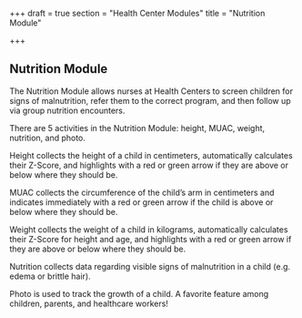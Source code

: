 +++
draft = true
section = "Health Center Modules"
title = "Nutrition Module"

+++
## **Nutrition Module**

The Nutrition Module allows nurses at Health Centers to screen children for signs of malnutrition, refer them to the correct program, and then follow up via group nutrition encounters.

There are 5 activities in the Nutrition Module: height, MUAC, weight, nutrition, and photo.

Height collects the height of a child in centimeters, automatically calculates their Z-Score, and highlights with a red or green arrow if they are above or below where they should be.

MUAC collects the circumference of the child’s arm in centimeters and indicates immediately with a red or green arrow if the child is above or below where they should be.

Weight collects the weight of a child in kilograms, automatically calculates their Z-Score for height and age, and highlights with a red or green arrow if they are above or below where they should be.

Nutrition collects data regarding visible signs of malnutrition in a child (e.g. edema or brittle hair).

Photo is used to track the growth of a child. A favorite feature among children, parents, and healthcare workers!